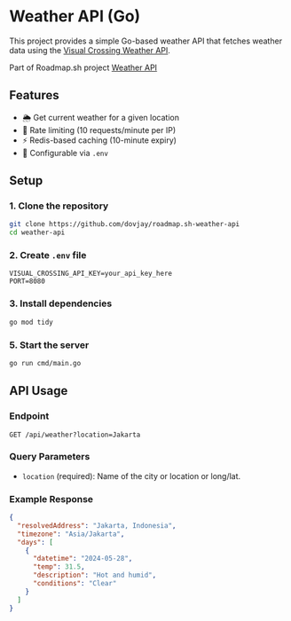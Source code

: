 # Weather API (Go)

This project provides a simple Go-based weather API that fetches weather data using the [Visual Crossing Weather API](https://www.visualcrossing.com/resources/documentation/weather-api/timeline-weather-api/).

Part of Roadmap.sh project [Weather API](https://roadmap.sh/projects/weather-api-wrapper-service)

## Features

- 🌦️ Get current weather for a given location
- 🚫 Rate limiting (10 requests/minute per IP)
- ⚡ Redis-based caching (10-minute expiry)
- 🔐 Configurable via `.env`

## Setup

### 1. Clone the repository

```bash
git clone https://github.com/dovjay/roadmap.sh-weather-api
cd weather-api
```

### 2. Create `.env` file

```env
VISUAL_CROSSING_API_KEY=your_api_key_here
PORT=8080
```

### 3. Install dependencies

```bash
go mod tidy
```

### 5. Start the server

```bash
go run cmd/main.go
```

## API Usage

### Endpoint

```
GET /api/weather?location=Jakarta
```

### Query Parameters

- `location` (required): Name of the city or location or long/lat.

### Example Response

```json
{
  "resolvedAddress": "Jakarta, Indonesia",
  "timezone": "Asia/Jakarta",
  "days": [
    {
      "datetime": "2024-05-28",
      "temp": 31.5,
      "description": "Hot and humid",
      "conditions": "Clear"
    }
  ]
}
```
